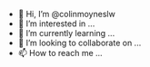 - 👋 Hi, I’m @colinmoyneslw
- 👀 I’m interested in ...
- 🌱 I’m currently learning ...
- 💞️ I’m looking to collaborate on ...
- 📫 How to reach me ...

<!---
colinmoyneslw/colinmoyneslw is a ✨ special ✨ repository because its `README.md` (this file) appears on your GitHub profile.
You can click the Preview link to take a look at your changes.
--->
